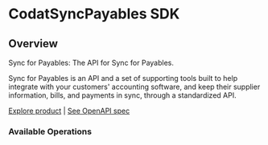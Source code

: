 # CodatSyncPayables SDK


## Overview

Sync for Payables: The API for Sync for Payables. 

Sync for Payables is an API and a set of supporting tools built to help integrate with your customers' accounting software, and keep their supplier information, bills, and payments in sync, through a standardized API.

[Explore product](https://docs.codat.io/payables/overview) | [See OpenAPI spec](https://github.com/codatio/oas)


### Available Operations

